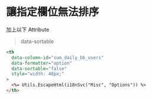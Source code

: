 # 讓指定欄位無法排序

加上以下 Attribute

> data-sortable

```html
<th
  data-column-id="sum_daily_bb_users"
  data-formatter="option"
  data-sortable="false"
  style="width: 48px;"
>
  <%= Utils.EscapeHtml(i18nSvc("Misc", "Options")) %>
</th>
```

